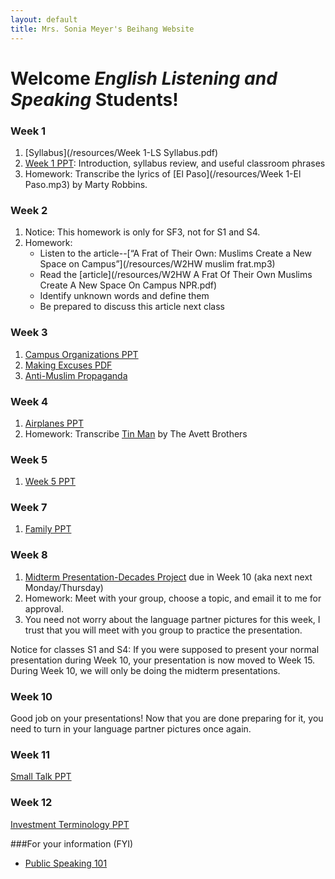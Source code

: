 ```yaml
---
layout: default
title: Mrs. Sonia Meyer's Beihang Website
---
```


# Welcome *English Listening and Speaking* Students!


### Week 1

1. [Syllabus](/resources/Week 1-LS Syllabus.pdf)
3. [Week 1 PPT](/resources/Week1-Spring14LS_Introduction-Syllabus.ppt): Introduction, syllabus review, and useful classroom phrases
4. Homework: Transcribe the lyrics of [El Paso](/resources/Week 1-El Paso.mp3) by Marty Robbins.

### Week 2

1. Notice: This homework is only for SF3, not for S1 and S4. 
3. Homework:
   - Listen to the article--[“A Frat of Their Own: Muslims Create a New Space on Campus”](/resources/W2HW muslim frat.mp3)
   - Read the [article](/resources/W2HW A Frat Of Their Own Muslims Create A New Space On Campus NPR.pdf)
   - Identify unknown words and define them   - Be prepared to discuss this article next class

### Week 31. [Campus Organizations PPT](https://www.dropbox.com/s/o1p5hdqwmqcwi36/W3LS%20campus%20orgnaizations.ppt)
2. [Making Excuses PDF](https://www.dropbox.com/s/7nwluhgrq0g1uk5/W3LS%20Making%20excuses.pdf)
3. [Anti-Muslim Propaganda](https://www.dropbox.com/s/e1930i1cr8cmjxh/W3LS%20Muslim%20propaganda.ppt)

### Week 4
1. [Airplanes PPT](https://www.dropbox.com/s/qtg2xvj99be5soq/W4LS%20Airplanes.ppt)
2. Homework: Transcribe [Tin Man](https://www.dropbox.com/s/ooup0fp3lkx24kr/W4LS%20Tin%20Man.mp3) by The Avett Brothers

### Week 5
1. [Week 5 PPT](https://www.dropbox.com/s/bh7nf1vy10ueody/W5LS.ppt)

### Week 7
1. [Family PPT](https://www.dropbox.com/s/23j4xp1ew0e98ep/Week%207%20Family.ppt)

### Week 8
1. [Midterm Presentation-Decades Project](https://www.dropbox.com/s/gv431lyy5wc7wgz/Midterm-Decades%20Project.pdf) due in Week 10 (aka next next Monday/Thursday)
2. Homework: Meet with your group, choose a topic, and email it to me for approval.
3. You need not worry about the language partner pictures for this week, I trust that you will meet with you group to practice the presentation. 

Notice for classes S1 and S4: If you were supposed to present your normal presentation during Week 10, your presentation is now moved to Week 15. During Week 10, we will only be doing the midterm presentations.

### Week 10
Good job on your presentations! Now that you are done preparing for it, you need to turn in your language partner pictures once again.

### Week 11
[Small Talk PPT](https://www.dropbox.com/s/cpj12s8arqxg86u/Small%20Talk.ppt)

### Week 12
[Investment Terminology PPT](https://www.dropbox.com/s/1lpm28l9fx4bczp/Investment%20Terminology.ppt)



###For your information (FYI)
* [Public Speaking 101](https://www.dropbox.com/s/6oukismatahj3ir/Public%20Speaking%20101.zip)
